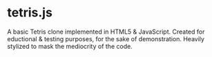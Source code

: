 tetris.js
=========

A basic Tetris clone implemented in HTML5 &amp; JavaScript.
Created for eductional & testing purposes, for the sake of demonstration.
Heavily stylized to mask the mediocrity of the code.

